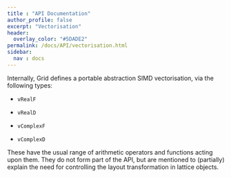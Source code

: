 ```yaml
---
title : "API Documentation"
author_profile: false
excerpt: "Vectorisation"
header:
  overlay_color: "#5DADE2"
permalink: /docs/API/vectorisation.html
sidebar:
  nav : docs
---
```



Internally, Grid defines a portable abstraction SIMD vectorisation, via the following types:

* `vRealF`

* `vRealD`

* `vComplexF`

* `vComplexD`

These have the usual range of arithmetic operators and functions acting upon them. They do not form
part of the API, but are mentioned to (partially) explain the need for controlling the
layout transformation in lattice objects. 